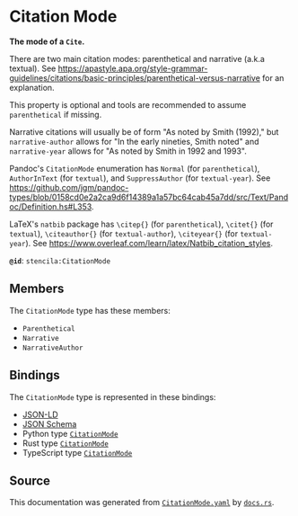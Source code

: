# Citation Mode

**The mode of a `Cite`.**

There are two main citation modes: parenthetical and narrative (a.k.a textual).
See https://apastyle.apa.org/style-grammar-guidelines/citations/basic-principles/parenthetical-versus-narrative
for an explanation.

This property is optional and tools are recommended to assume `parenthetical` if missing.

Narrative citations will usually be of form "As noted by Smith (1992)," but `narrative-author`
allows for "In the early nineties, Smith noted" and `narrative-year` allows for "As noted by Smith in 1992 and 1993".

Pandoc's `CitationMode` enumeration has `Normal` (for `parenthetical`), `AuthorInText` (for `textual`),
and `SuppressAuthor` (for `textual-year`).
See https://github.com/jgm/pandoc-types/blob/0158cd0e2a2ca9d6f14389a1a57bc64cab45a7dd/src/Text/Pandoc/Definition.hs#L353.

LaTeX's `natbib` package has `\citep{}` (for `parenthetical`), `\citet{}` (for `textual`),
`\citeauthor{}` (for `textual-author`), `\citeyear{}` (for `textual-year`).
See https://www.overleaf.com/learn/latex/Natbib_citation_styles.


**`@id`**: `stencila:CitationMode`

## Members

The `CitationMode` type has these members:

- `Parenthetical`
- `Narrative`
- `NarrativeAuthor`

## Bindings

The `CitationMode` type is represented in these bindings:

- [JSON-LD](https://stencila.org/CitationMode.jsonld)
- [JSON Schema](https://stencila.org/CitationMode.schema.json)
- Python type [`CitationMode`](https://github.com/stencila/stencila/blob/main/python/python/stencila/types/citation_mode.py)
- Rust type [`CitationMode`](https://github.com/stencila/stencila/blob/main/rust/schema/src/types/citation_mode.rs)
- TypeScript type [`CitationMode`](https://github.com/stencila/stencila/blob/main/typescript/src/types/CitationMode.ts)

## Source

This documentation was generated from [`CitationMode.yaml`](https://github.com/stencila/stencila/blob/main/schema/CitationMode.yaml) by [`docs.rs`](https://github.com/stencila/stencila/blob/main/rust/schema-gen/src/docs.rs).